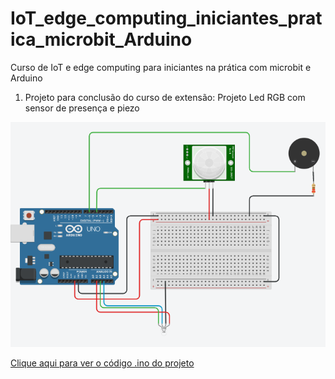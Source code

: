 # IoT_edge_computing_iniciantes_pratica_microbit_Arduino
Curso de IoT e edge computing para iniciantes na prática com microbit e Arduino 

1) Projeto para conclusão do curso de extensão: Projeto Led RGB com sensor de presença e piezo
<img src = "Led_RGB.png">

<a href= "led_rgb_sensor_presenca1.ino">Clique aqui para ver o código .ino do projeto</a>
